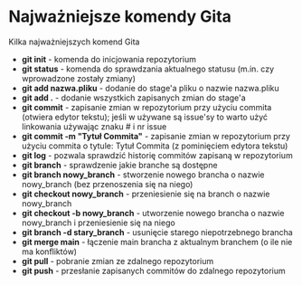 # Najważniejsze komendy Gita
Kilka najważniejszych komend Gita

* **git init** - komenda do inicjowania repozytorium
* **git status** - komenda do sprawdzania aktualnego statusu (m.in. czy wprowadzone zostały zmiany)
* **git add nazwa.pliku** - dodanie do stage'a pliku o nazwie nazwa.pliku
* **git add .** - dodanie wszystkich zapisanych zmian do stage'a
* **git commit** - zapisanie zmian w repozytorium przy użyciu commita (otwiera edytor tekstu); jeśli w używane są issue'sy to warto użyć linkowania używając znaku # i nr issue
* **git commit -m "Tytuł Commita"** - zapisanie zmian w repozytorium przy użyciu commita o tytule: Tytuł Commita (z pominięciem edytora tekstu)
* **git log** - pozwala sprawdzić historię commitów zapisaną w repozytorium
* **git branch** - sprawdzenie jakie branche są dostępne
* **git branch nowy_branch** - stworzenie nowego brancha o nazwie nowy_branch (bez przenoszenia się na niego)
* **git checkout nowy_branch** - przeniesienie się na branch o nazwie nowy_branch
* **git checkout -b nowy_branch** - utworzenie nowego brancha o nazwie nowy_branch i przeniesienie się na niego
* **git branch -d stary_branch** - usunięcie starego niepotrzebnego brancha
* **git merge main** - łączenie main brancha z aktualnym branchem (o ile nie ma konfliktów)
* **git pull** - pobranie zmian ze zdalnego repozytorium
* **git push** - przesłanie zapisanych commitów do zdalnego repozytorium